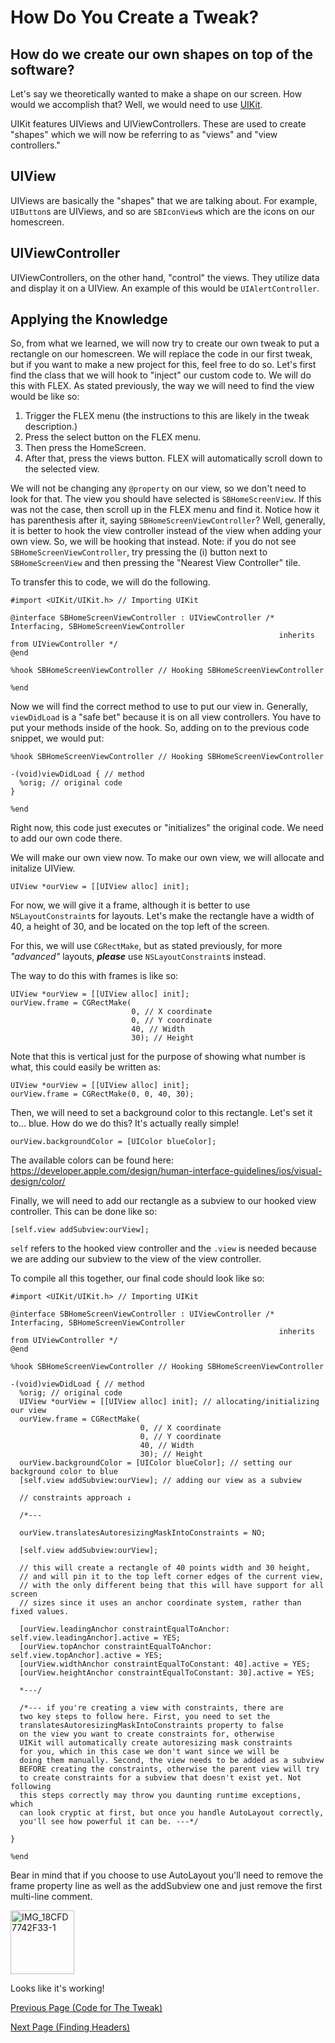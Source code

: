 # How Do You Create a Tweak?

## How do we create our own shapes on top of the software?

Let's say we theoretically wanted to make a shape on our screen. How would we accomplish that? Well, we would need to use <a href="https://developer.apple.com/documentation/uikit?language=objc">UIKit</a>. 

UIKit features UIViews and UIViewControllers. These are used to create "shapes" which we will now be referring to as "views" and "view controllers."

## UIView
UIViews are basically the "shapes" that we are talking about. For example, `UIButton`s are UIViews, and so are `SBIconView`s which are the icons on our homescreen.

## UIViewController
UIViewControllers, on the other hand, "control" the views. They utilize data and display it on a UIView. An example of this would be `UIAlertController`.  

## Applying the Knowledge

So, from what we learned, we will now try to create our own tweak to put a rectangle on our homescreen. We will replace the code in our first tweak, but if you want to make a new project for this, feel free to do so. Let's first find the class that we will hook to "inject" our custom code to. We will do this with FLEX. As stated previously, the way we will need to find the view would be like so:

1. Trigger the FLEX menu (the instructions to this are likely in the tweak description.)
2. Press the select button on the FLEX menu.
3. Then press the HomeScreen.
4. After that, press the views button. FLEX will automatically scroll down to the selected view.

We will not be changing any `@property` on our view, so we don't need to look for that. The view you should have selected is `SBHomeScreenView`. If this was not the case, then scroll up in the FLEX menu and find it. Notice how it has parenthesis after it, saying `SBHomeScreenViewController`? Well, generally, it is better to hook the view controller instead of the view when adding your own view. So, we will be hooking that instead. 
Note: if you do not see `SBHomeScreenViewController`, try pressing the (i) button next to `SBHomeScreenView` and then pressing the "Nearest View Controller" tile.

To transfer this to code, we will do the following.

```objc
#import <UIKit/UIKit.h> // Importing UIKit

@interface SBHomeScreenViewController : UIViewController /* Interfacing, SBHomeScreenViewController
                                                            inherits from UIViewController */
@end

%hook SBHomeScreenViewController // Hooking SBHomeScreenViewController

%end
```

Now we will find the correct method to use to put our view in. Generally, `viewDidLoad` is a "safe bet" because it is on all view controllers. You have to put your methods inside of the hook. So, adding on to the previous code snippet, we would put:

```objc
%hook SBHomeScreenViewController // Hooking SBHomeScreenViewController

-(void)viewDidLoad { // method
  %orig; // original code
}

%end
```

Right now, this code just executes or "initializes" the original code. We need to add our own code there.

We will make our own view now. To make our own view, we will allocate and initalize UIView.

```objc
UIView *ourView = [[UIView alloc] init];
```

For now, we will give it a frame, although it is better to use `NSLayoutConstraint`s for layouts. Let's make the rectangle have a width of 40, a height of 30, and be located on the top left of the screen.

For this, we will use `CGRectMake`, but as stated previously, for more *"advanced"* layouts, ***please*** use `NSLayoutConstraint`s instead.

The way to do this with frames is like so:

```objc
UIView *ourView = [[UIView alloc] init];
ourView.frame = CGRectMake(
                           0, // X coordinate 
                           0, // Y coordinate
                           40, // Width
                           30); // Height

```

Note that this is vertical just for the purpose of showing what number is what, this could easily be written as:

```objc
UIView *ourView = [[UIView alloc] init];
ourView.frame = CGRectMake(0, 0, 40, 30); 
```

Then, we will need to set a background color to this rectangle. Let's set it to... blue. How do we do this? It's actually really simple!

```objc
ourView.backgroundColor = [UIColor blueColor];
```

The available colors can be found here: https://developer.apple.com/design/human-interface-guidelines/ios/visual-design/color/

Finally, we will need to add our rectangle as a subview to our hooked view controller. This can be done like so:

```objc
[self.view addSubview:ourView];
```

`self` refers to the hooked view controller and the `.view` is needed because we are adding our subview to the view of the view controller.

To compile all this together, our final code should look like so:

```objc
#import <UIKit/UIKit.h> // Importing UIKit

@interface SBHomeScreenViewController : UIViewController /* Interfacing, SBHomeScreenViewController
                                                            inherits from UIViewController */
@end

%hook SBHomeScreenViewController // Hooking SBHomeScreenViewController

-(void)viewDidLoad { // method
  %orig; // original code
  UIView *ourView = [[UIView alloc] init]; // allocating/initializing our view
  ourView.frame = CGRectMake(
                             0, // X coordinate 
                             0, // Y coordinate
                             40, // Width
                             30); // Height
  ourView.backgroundColor = [UIColor blueColor]; // setting our background color to blue
  [self.view addSubview:ourView]; // adding our view as a subview

  // constraints approach ↓

  /*---

  ourView.translatesAutoresizingMaskIntoConstraints = NO;

  [self.view addSubview:ourView];

  // this will create a rectangle of 40 points width and 30 height,
  // and will pin it to the top left corner edges of the current view,
  // with the only different being that this will have support for all screen
  // sizes since it uses an anchor coordinate system, rather than fixed values.

  [ourView.leadingAnchor constraintEqualToAnchor: self.view.leadingAnchor].active = YES;
  [ourView.topAnchor constraintEqualToAnchor: self.view.topAnchor].active = YES;
  [ourView.widthAnchor constraintEqualToConstant: 40].active = YES;
  [ourView.heightAnchor constraintEqualToConstant: 30].active = YES;

  *---/

  /*--- if you're creating a view with constraints, there are
  two key steps to follow here. First, you need to set the
  translatesAutoresizingMaskIntoConstraints property to false
  on the view you want to create constraints for, otherwise
  UIKit will automatically create autoresizing mask constraints
  for you, which in this case we don't want since we will be
  doing them manually. Second, the view needs to be added as a subview
  BEFORE creating the constraints, otherwise the parent view will try
  to create constraints for a subview that doesn't exist yet. Not following
  this steps correctly may throw you daunting runtime exceptions, which
  can look cryptic at first, but once you handle AutoLayout correctly,
  you'll see how powerful it can be. ---*/

}

%end
```

Bear in mind that if you choose to use AutoLayout you'll need to remove the frame property line as well as the addSubview one and just remove the first multi-line comment.

<img width="102" alt="IMG_18CFD7742F33-1" src="https://user-images.githubusercontent.com/81449663/140844150-c6246369-a493-47a5-a012-cf9acf4e5cdc.png">

Looks like it's working!


<a href="https://github.com/NightwindDev/Tweak-Tutorial/blob/main/p2_syntax.md">Previous Page (Code for The Tweak)</a>

<a href="https://github.com/NightwindDev/Tweak-Tutorial/blob/main/p4_headers.md">Next Page (Finding Headers)</a>
